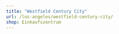 ```yaml
---
title: "Westfield Century City"
url: /los-angeles/westfield-century-city/
shop: Einkaufszentrum
---
```

